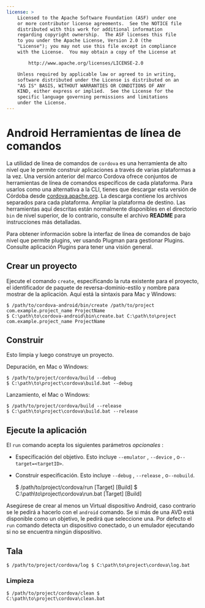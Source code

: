 ```yaml
---
license: >
    Licensed to the Apache Software Foundation (ASF) under one
    or more contributor license agreements.  See the NOTICE file
    distributed with this work for additional information
    regarding copyright ownership.  The ASF licenses this file
    to you under the Apache License, Version 2.0 (the
    "License"); you may not use this file except in compliance
    with the License.  You may obtain a copy of the License at

        http://www.apache.org/licenses/LICENSE-2.0

    Unless required by applicable law or agreed to in writing,
    software distributed under the License is distributed on an
    "AS IS" BASIS, WITHOUT WARRANTIES OR CONDITIONS OF ANY
    KIND, either express or implied.  See the License for the
    specific language governing permissions and limitations
    under the License.
---
```


# Android Herramientas de línea de comandos

La utilidad de línea de comandos de `cordova` es una herramienta de alto nivel que le permite construir aplicaciones a través de varias plataformas a la vez. Una versión anterior del marco Cordova ofrece conjuntos de herramientas de línea de comandos específicos de cada plataforma. Para usarlos como una alternativa a la CLI, tienes que descargar esta versión de Córdoba desde [cordova.apache.org][1]. La descarga contiene los archivos separados para cada plataforma. Ampliar la plataforma de destino. Las herramientas aquí descritas están normalmente disponibles en el directorio `bin` de nivel superior, de lo contrario, consulte el archivo **README** para instrucciones más detalladas.

 [1]: http://cordova.apache.org

Para obtener información sobre la interfaz de línea de comandos de bajo nivel que permite plugins, ver usando Plugman para gestionar Plugins. Consulte aplicación Plugins para tener una visión general.

## Crear un proyecto

Ejecute el comando `create`, especificando la ruta existente para el proyecto, el identificador de paquete de reversa-dominio-estilo y nombre para mostrar de la aplicación. Aquí está la sintaxis para Mac y Windows:

    $ /path/to/cordova-android/bin/create /path/to/project com.example.project_name ProjectName
    $ C:\path\to\cordova-android\bin\create.bat C:\path\to\project com.example.project_name ProjectName
    

## Construir

Esto limpia y luego construye un proyecto.

Depuración, en Mac o Windows:

    $ /path/to/project/cordova/build --debug
    $ C:\path\to\project\cordova\build.bat --debug
    

Lanzamiento, el Mac o Windows:

    $ /path/to/project/cordova/build --release
    $ C:\path\to\project\cordova\build.bat --release
    

## Ejecute la aplicación

El `run` comando acepta los siguientes parámetros *opcionales* :

*   Especificación del objetivo. Esto incluye `--emulator` , `--device` , o`--target=<targetID>`.

*   Construir especificación. Esto incluye `--debug` , `--release` , o`--nobuild`.
    
    $ /path/to/project/cordova/run \[Target\] \[Build\] $ C:\path\to\project\cordova\run.bat \[Target\] \[Build\]

Asegúrese de crear al menos un Virtual dispositivo Android, caso contrario se le pedirá a hacerlo con el `android` comando. Se si más de una AVD está disponible como un objetivo, le pedirá que seleccione una. Por defecto el `run` comando detecta un dispositivo conectado, o un emulador ejecutando si no se encuentra ningún dispositivo.

## Tala

    $ /path/to/project/cordova/log $ C:\path\to\project\cordova\log.bat
    

### Limpieza

    $ /path/to/project/cordova/clean $ C:\path\to\project\cordova\clean.bat